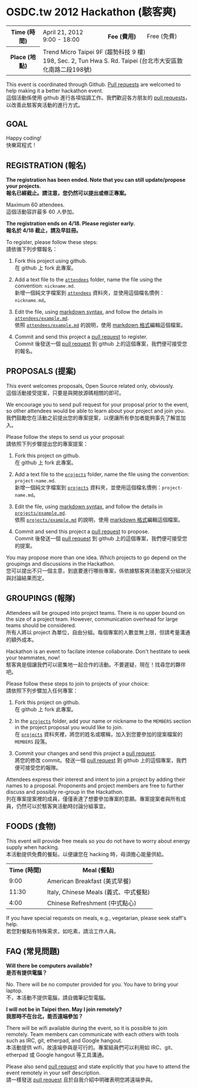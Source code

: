 OSDC.tw 2012 Hackathon (駭客爽)
===============================

<table>
<tr>
	<th>Time (時間)</th>
	<td>April 21, 2012<br>9:00 - 18:00</td>
	<th>Fee (費用)</th>
	<td>Free (免費)</td>
</tr>
<tr>
	<th>Place (地點)</th>
	<td colspan="3">
		Trend Micro Taipei 9F (趨勢科技 9 樓)<br>
		198, Sec. 2, Tun Hwa S. Rd. Taipei (台北市大安區敦化南路二段198號)
	</td>
</tr>
</table>

This event is coordinated through Github. [Pull requests][pu] are welcomed to help making it a better hackathon event.  
這個活動係使用 github 進行各項協調工作。我們歡迎各方朋友的 [pull requests][pu]，以改善此駭客爽活動的進行方式。

GOAL
----

Happy coding!  
快樂寫程式！

REGISTRATION (報名)
-------------------

**The registration has been ended. Note that you can still update/propose your projects.**  
**報名已經截止。請注意，您仍然可以提出或修正專案。**

Maximum 60 attendees.  
這個活動容許最多 60 人參加。

**The registration ends on 4/18. Please register early.**  
**報名於 4/18 截止，請及早註冊。**

To register, please follow these steps:  
請依循下列步驟報名：

1. Fork this project using github.  
   在 github 上 fork 此專案。

2. Add a text file to the [`attendees`][at] folder, name the file using the convention: `nickname.md`.  
   新增一個純文字檔案到 [`attendees`][at] 資料夾，並使用這個檔名慣例：`nickname.md`。

3. Edit the file, using [markdown syntax][md], and follow the details in [`attendees/example.md`][ax].  
   依照 [`attendees/example.md`][ax] 的說明，使用 [markdown 格式][md]編輯這個檔案。

4. Commit and send this project a [pull request][pu] to register.  
   Commit 後發送一個 [pull request][pu] 到 github 上的這個專案，我們便可接受您的報名。

PROPOSALS (提案)
----------------

This event welcomes proposals, Open Source related only, obviously.  
這個活動接受提案，只要是與開放源碼相關的即可。

We encourage you to send pull request for your proposal prior to the event, so other attendees would be able to learn about your project and join you.  
我們鼓勵您在活動之前提出您的專案提案，以便讓所有參加者能夠事先了解並加入。

Please follow the steps to send us your proposal:  
請依照下列步驟提出您的專案提案： 

1. Fork this project on github.  
   在 github 上 fork 此專案。

2. Add a text file to the [`projects`][pr] folder, name the file using the convention: `project-name.md`.  
   新增一個純文字檔案到 [`projects`][pr] 資料夾，並使用這個檔名慣例：`project-name.md`。

3. Edit the file, using [markdown syntax][md], and follow the details in [`projects/example.md`][px].  
   依照 [`projects/example.md`][px] 的說明，使用 [markdown 格式][md]編輯這個檔案。

4. Commit and send this project a [pull request][pu] to propose.  
   Commit 後發送一個 [pull request][pu] 到 github 上的這個專案，我們便可接受您的提案。

You may propose more than one idea. Which projects to go depend on the groupings and discussions in the Hackathon.  
您可以提出不只一個主意，到底要進行哪些專案，係依據駭客爽活動當天分組狀況與討論結果而定。

GROUPINGS (報隊)
----------------

Attendees will be grouped into project teams. There is no upper bound on the size of a project team. However, communication overhead for large teams should be considered.  
所有人將以 project 為單位，自由分組。每個專案的人數並無上限，但請考量溝通的額外成本。

Hackathon is an event to facilate intense collaborate. Don't hestitate to seek your teammates, now!  
駭客爽是個讓我們可以密集地一起合作的活動。不要遲疑，現在！找尋您的夥伴吧。

Please follow these steps to join to projects of your choice:  
請依照下列步驟加入任何專案：

1. Fork this project on github.  
   在 github 上 fork 此專案。

2. In the [`projects`][pr] folder, add your name or nickname to the `MEMBERS` section in the project proposal you would like to join.  
   在 [`projects`][pr] 資料夾裡，將您的姓名或暱稱，加入到您要參加的提案檔案的 `MEMBERS` 段落。

3. Commit your changes and send this project a [pull request][pu].  
   將您的修改 commit。發送一個 [pull request][pu] 到 github 上的這個專案，我們便可接受您的報隊。

Attendees express their interest and intent to join a project by adding their names to a proposal. Proponents and project members are free to further discuss and possibly re-group in the Hackathon.  
列在專案提案裡的成員，僅僅表達了想要參加專案的意願。專案提案者與所有成員，仍然可以於駭客爽活動時討論分組事宜。

FOODS (食物)
------------

This event will provide free meals so you do not have to worry about energy supply when hacking.  
本活動提供免費的餐點，以便讓您在 hacking 時，毋須擔心能量供給。

<table>
<tr>
<th>Time (時間)</th>
<th>Meal (餐點)</th>
</tr>
<tr>
<td>9:00</td>
<td>American Breakfast (美式早餐)</td>
</tr>
<tr>
<td>11:30</td>
<td>Italy, Chinese Meals (義式、中式餐點)</td>
</tr>
<tr>
<td>4:00</td>
<td>Chinese Refreshment (中式點心)</td>
</tr>
</table>

If you have special requests on meals, e.g., vegetarian, please seek staff's help.  
若您對餐點有特殊需求，如吃素，請洽工作人員。

FAQ (常見問題)
--------------

**Will there be computers available?**  
**是否有提供電腦？**

No. There will be no computer provided for you. You have to bring your laptop.  
不，本活動不提供電腦，請自備筆記型電腦。

**I will not be in Taipei then. May I join remotely?**  
**我那時不在台北，能否遠端參加？**

There will be wifi available during the event, so it is possible to join
remotely. Team members can communicate with each others with tools such as IRC,
git, etherpad, and Google hangout.  
本活動提供 wifi，故遠端參與是可行的。專案組員們可以利用如 IRC、git、etherpad
或 Google hangout 等工具溝通。

Please also send [pull request][pu] and state explicitly that you have to
attend the event remotely in your self description.  
請一樣發送 [pull request][pu] 且於自我介紹中明確表明您將遠端參與。

[at]: osdc-2012-hackathon/tree/master/attendees
[ax]: osdc-2012-hackathon/blob/master/attendees/example.md
[pr]: osdc-2012-hackathon/tree/master/projects
[px]: osdc-2012-hackathon/blob/master/projects/example.md
[md]: http://daringfireball.net/projects/markdown/syntax
[pu]: http://help.github.com/send-pull-requests/

